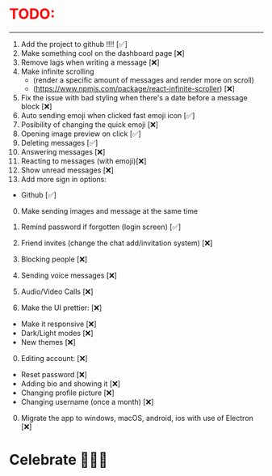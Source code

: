 <h1 style="color: #ff0000">TODO:</h1>
<hr>

1. Add the project to github !!!! [✅]
2. Make something cool on the dashboard page [❌]
3. Remove lags when writing a message [❌]
4. Make infinite scrolling
   - (render a specific amount of messages and render more on scroll)
   - (https://www.npmjs.com/package/react-infinite-scroller) [❌]
5. Fix the issue with bad styling when there's a date before a message block [❌]
6. Auto sending emoji when clicked fast emoji icon [✅]
7. Posibility of changing the quick emoji [❌]
8. Opening image preview on click [✅]
9. Deleting messages [✅]
10. Answering messages [❌]
11. Reacting to messages (with emoji)[❌]
12. Show unread messages [❌]
13. Add more sign in options:

- Github [✅]

0. Make sending images and message at the same time

1. Remind password if forgotten (login screen) [✅]
2. Friend invites (change the chat add/invitation system) [❌]
3. Blocking people [❌]
4. Sending voice messages [❌]
5. Audio/Video Calls [❌]

6. Make the UI prettier: [❌]

- Make it responsive [❌]
- Dark/Light modes [❌]
- New themes [❌]

0. Editing account: [❌]

- Reset password [❌]
- Adding bio and showing it [❌]
- Changing profile picture [❌]
- Changing username (once a month) [❌]

0. Migrate the app to windows, macOS, android, ios with use of Electron [❌]

# Celebrate 🥳🥳🥳

